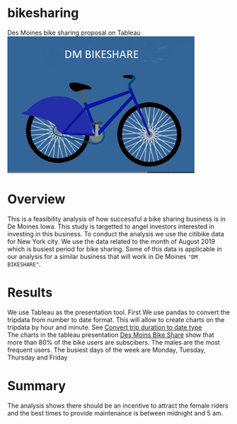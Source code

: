 # bikesharing
Des Moines bike sharing proposal on Tableau<br>
![Des Moines bike sharing proposal on Tableau](DM-BIKESHARE.png)

# Overview
This is a feasibility analysis of how successful a bike sharing business is in De Moines Iowa. This study is targetted to angel investors interested in investing in this business. To conduct the analysis we use the citibike data for New York city. We use the data related to the month of August 2019 which is busiest period for bike sharing. Some of this data is applicable in our analysis for a similar business that will work in De Moines `"DM BIKESHARE"`.


# Results
We use Tableau as the presentation tool. First We use pandas to convert the tripdata from number to date format. This will allow to create charts on the tripdata by hour and minute. See [Convert trip duration to date type](NYC_CitiBike_convert.ipynb)
<br> The charts in the tableau presentation [Des Moins Bike Share](https://public.tableau.com/profile/faramarz.amirshahi#!/vizhome/BikeSharingAssignment_16066062937280/DMBIKESHARE?publish=yes) show that more than 80% of the bike users are subscibers. The males are the most frequent users. The busiest days of the week are Monday, Tuesday, Thursday and Friday

# Summary
The analysis shows there should be an incentive to attract the female riders and the best times to provide maintenance is between midnight and 5 am.
